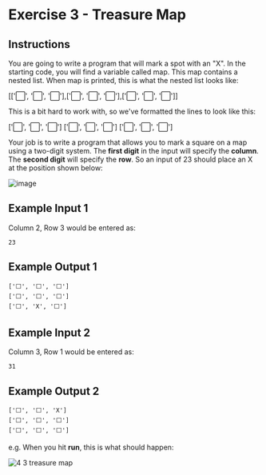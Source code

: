 # Exercise 3 - Treasure Map

## Instructions
You are going to write a program that will mark a spot with an "X". In the starting code, you will find a variable called map. This map contains a nested list. When map is printed, this is what the nested list looks like:

[['⬜️', '⬜️', '⬜️'],['⬜️', '⬜️', '⬜️'],['⬜️', '⬜️', '⬜️']]

This is a bit hard to work with, so we've formatted the lines to look like this:

['⬜️', '⬜️', '⬜️']
['⬜️', '⬜️', '⬜️']
['⬜️', '⬜️', '⬜️']

Your job is to write a program that allows you to mark a square on a map using a two-digit system. The **first digit** in the input will specify the **column**. The **second digit** will specify the **row**. So an input of 23 should place an X at the position shown below:

![image](https://github.com/emtaylor1993/Udemy-Courses/assets/93065901/70f85332-c0da-41dc-bc2a-3330f9121d30)

## Example Input 1
Column 2, Row 3 would be entered as:
```
23
```

## Example Output 1
```
['⬜️', '⬜️', '⬜️']
['⬜️', '⬜️', '⬜️']
['⬜️', 'X', '⬜️']
```

## Example Input 2
Column 3, Row 1 would be entered as:
```
31
```

## Example Output 2
```
['⬜️', '⬜️', 'X']
['⬜️', '⬜️', '⬜️']
['⬜️', '⬜️', '⬜️']
```

e.g. When you hit **run**, this is what should happen:

![4 3 treasure map](https://github.com/emtaylor1993/Udemy-Courses/assets/93065901/c320a8fc-66ba-4115-b453-90bcafeb0d7a)
